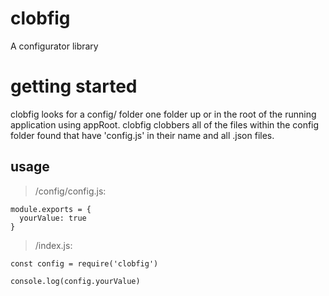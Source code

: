# clobfig
A configurator library

# getting started
clobfig looks for a config/ folder one folder up or in the root of the running application using appRoot. clobfig clobbers all of the files within the config folder found that have 'config.js' in their name and all .json files.

## usage
>/config/config.js:
```
module.exports = {
  yourValue: true
}
```

>/index.js:
```
const config = require('clobfig')

console.log(config.yourValue)
```
